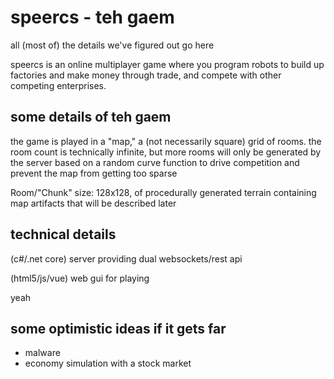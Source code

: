 
# speercs - teh gaem

all (most of) the details we've figured out go here

speercs is an online multiplayer game where you program robots to build up factories and make money through trade, and compete with other competing enterprises.

## some details of teh gaem

the game is played in a "map," a (not necessarily square) grid of rooms. the room count is technically infinite, but more rooms will only be generated by the server based on a random curve function to drive competition and prevent the map from getting too sparse

Room/"Chunk" size: 128x128, of procedurally generated terrain containing map artifacts that will be described later

## technical details

(c#/.net core) server providing dual websockets/rest api

(html5/js/vue) web gui for playing

yeah

## some optimistic ideas if it gets far

- malware
- economy simulation with a stock market


